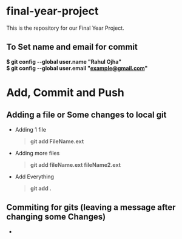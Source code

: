 # final-year-project
This is the repository for our Final Year Project. 


## To Set name and email for commit 
__$ git config --global user.name "Rahul Ojha"__<br/>
__$ git config --global user.email "example@gmail.com"__

# Add, Commit and Push
## Adding a file or Some changes to local git 
* Adding 1 file
    >__git add FileName.ext__
* Adding more files 
    >__git add fileName.ext fileName2.ext__
* Add Everything
    >__git add .__

## Commiting for gits (leaving a message after changing some Changes) 
*

